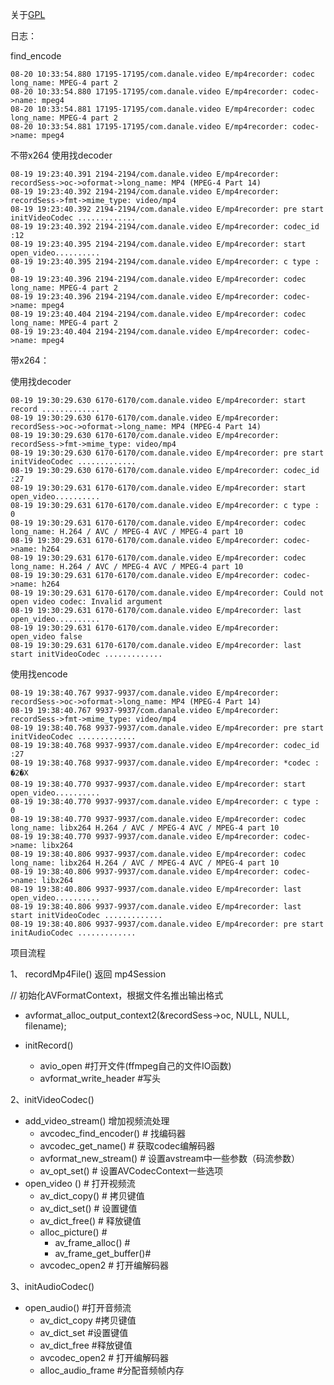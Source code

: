 关于[GPL](http://linyehui.me/2014/08/01/h264-encoders-other-than-ffmpeg-x264/)

日志：

find_encode

```
08-20 10:33:54.880 17195-17195/com.danale.video E/mp4recorder: codec long_name: MPEG-4 part 2
08-20 10:33:54.880 17195-17195/com.danale.video E/mp4recorder: codec->name: mpeg4
08-20 10:33:54.881 17195-17195/com.danale.video E/mp4recorder: codec long_name: MPEG-4 part 2
08-20 10:33:54.881 17195-17195/com.danale.video E/mp4recorder: codec->name: mpeg4
```

不带x264 使用找decoder

```
08-19 19:23:40.391 2194-2194/com.danale.video E/mp4recorder: recordSess->oc->oformat->long_name: MP4 (MPEG-4 Part 14)
08-19 19:23:40.392 2194-2194/com.danale.video E/mp4recorder: recordSess->fmt->mime_type: video/mp4
08-19 19:23:40.392 2194-2194/com.danale.video E/mp4recorder: pre start initVideoCodec .............
08-19 19:23:40.392 2194-2194/com.danale.video E/mp4recorder: codec_id :12
08-19 19:23:40.395 2194-2194/com.danale.video E/mp4recorder: start open_video..........
08-19 19:23:40.395 2194-2194/com.danale.video E/mp4recorder: c type : 0
08-19 19:23:40.396 2194-2194/com.danale.video E/mp4recorder: codec long_name: MPEG-4 part 2
08-19 19:23:40.396 2194-2194/com.danale.video E/mp4recorder: codec->name: mpeg4
08-19 19:23:40.404 2194-2194/com.danale.video E/mp4recorder: codec long_name: MPEG-4 part 2
08-19 19:23:40.404 2194-2194/com.danale.video E/mp4recorder: codec->name: mpeg4
```

带x264：

使用找decoder

```
08-19 19:30:29.630 6170-6170/com.danale.video E/mp4recorder: start record .............
08-19 19:30:29.630 6170-6170/com.danale.video E/mp4recorder: recordSess->oc->oformat->long_name: MP4 (MPEG-4 Part 14)
08-19 19:30:29.630 6170-6170/com.danale.video E/mp4recorder: recordSess->fmt->mime_type: video/mp4
08-19 19:30:29.630 6170-6170/com.danale.video E/mp4recorder: pre start initVideoCodec .............
08-19 19:30:29.630 6170-6170/com.danale.video E/mp4recorder: codec_id :27
08-19 19:30:29.631 6170-6170/com.danale.video E/mp4recorder: start open_video..........
08-19 19:30:29.631 6170-6170/com.danale.video E/mp4recorder: c type : 0
08-19 19:30:29.631 6170-6170/com.danale.video E/mp4recorder: codec long_name: H.264 / AVC / MPEG-4 AVC / MPEG-4 part 10
08-19 19:30:29.631 6170-6170/com.danale.video E/mp4recorder: codec->name: h264
08-19 19:30:29.631 6170-6170/com.danale.video E/mp4recorder: codec long_name: H.264 / AVC / MPEG-4 AVC / MPEG-4 part 10
08-19 19:30:29.631 6170-6170/com.danale.video E/mp4recorder: codec->name: h264
08-19 19:30:29.631 6170-6170/com.danale.video E/mp4recorder: Could not open video codec: Invalid argument
08-19 19:30:29.631 6170-6170/com.danale.video E/mp4recorder: last open_video..........
08-19 19:30:29.631 6170-6170/com.danale.video E/mp4recorder: open_video false
08-19 19:30:29.631 6170-6170/com.danale.video E/mp4recorder: last start initVideoCodec .............
```

使用找encode

```
08-19 19:38:40.767 9937-9937/com.danale.video E/mp4recorder: recordSess->oc->oformat->long_name: MP4 (MPEG-4 Part 14)
08-19 19:38:40.767 9937-9937/com.danale.video E/mp4recorder: recordSess->fmt->mime_type: video/mp4
08-19 19:38:40.768 9937-9937/com.danale.video E/mp4recorder: pre start initVideoCodec .............
08-19 19:38:40.768 9937-9937/com.danale.video E/mp4recorder: codec_id :27
08-19 19:38:40.768 9937-9937/com.danale.video E/mp4recorder: *codec : �2�X
08-19 19:38:40.770 9937-9937/com.danale.video E/mp4recorder: start open_video..........
08-19 19:38:40.770 9937-9937/com.danale.video E/mp4recorder: c type : 0
08-19 19:38:40.770 9937-9937/com.danale.video E/mp4recorder: codec long_name: libx264 H.264 / AVC / MPEG-4 AVC / MPEG-4 part 10
08-19 19:38:40.770 9937-9937/com.danale.video E/mp4recorder: codec->name: libx264
08-19 19:38:40.806 9937-9937/com.danale.video E/mp4recorder: codec long_name: libx264 H.264 / AVC / MPEG-4 AVC / MPEG-4 part 10
08-19 19:38:40.806 9937-9937/com.danale.video E/mp4recorder: codec->name: libx264
08-19 19:38:40.806 9937-9937/com.danale.video E/mp4recorder: last open_video..........
08-19 19:38:40.806 9937-9937/com.danale.video E/mp4recorder: last start initVideoCodec .............
08-19 19:38:40.806 9937-9937/com.danale.video E/mp4recorder: pre start initAudioCodec .............
```

项目流程



1、 recordMp4File()    返回 mp4Session

   // 初始化AVFormatContext，根据文件名推出输出格式

* avformat_alloc_output_context2(&recordSess->oc, NULL, NULL, filename);

* initRecord()
  * avio_open            #打开文件(ffmpeg自己的文件IO函数)
  * avformat_write_header       #写头

2、initVideoCodec()

* add_video_stream() 增加视频流处理
  * avcodec_find_encoder()            # 找编码器
  * avcodec_get_name()              # 获取codec编解码器
  * avformat_new_stream()         # 设置avstream中一些参数（码流参数）
  * av_opt_set()            # 设置AVCodecContext一些选项
* open_video ()     # 打开视频流
  * av_dict_copy() 	# 拷贝键值
  * av_dict_set()        # 设置键值
  * av_dict_free()         # 释放键值
  * alloc_picture()       # 
    * av_frame_alloc() #
    * av_frame_get_buffer()#
  * avcodec_open2    # 打开编解码器

3、initAudioCodec()

* open_audio()           #打开音频流
  * av_dict_copy 	#拷贝键值
  * av_dict_set         #设置键值
  * av_dict_free          #释放键值
  * avcodec_open2    # 打开编解码器
  * alloc_audio_frame #分配音频帧内存